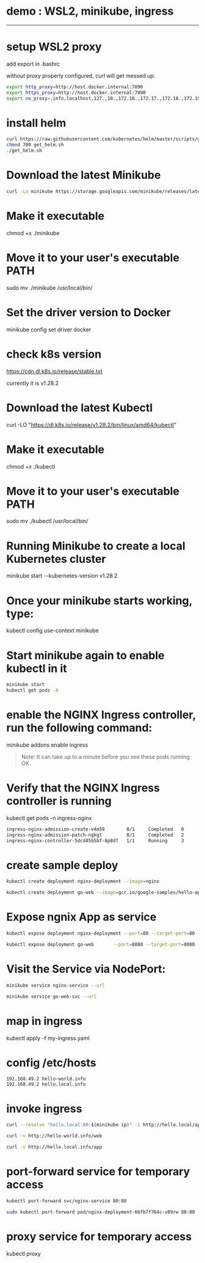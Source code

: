 # demo : WSL2, minikube, ingress
---------------------------------------
# setup WSL2 proxy
add export in .bashrc

without proxy properly configured, curl will get messed up.

```bash
export http_proxy=http://host.docker.internal:7890
export https_proxy=http://host.docker.internal:7890
export no_proxy=.info,localhost,127.,10.,172.16.,172.17.,172.18.,172.19.,172.20.,172.21.,172.22.,172.23.,172.24.,172.25.,172.26.,172.27.,172.28.,172.29.,172.30.,172.31.,192.168.,192.168.49.2

```

# install helm

```bash
curl https://raw.githubusercontent.com/kubernetes/helm/master/scripts/get > get_helm.sh 
chmod 700 get_helm.sh 
./get_helm.sh
```


# Download the latest Minikube

```bash
curl -Lo minikube https://storage.googleapis.com/minikube/releases/latest/minikube-linux-amd64
```

# Make it executable
chmod +x ./minikube

# Move it to your user's executable PATH
sudo mv ./minikube /usr/local/bin/

# Set the driver version to Docker
minikube config set driver docker

# check k8s version
https://cdn.dl.k8s.io/release/stable.txt

currently it is v1.28.2

# Download the latest Kubectl
curl -LO "https://dl.k8s.io/release/v1.28.2/bin/linux/amd64/kubectl"


# Make it executable
chmod +x ./kubectl

# Move it to your user's executable PATH
sudo mv ./kubectl /usr/local/bin/


# Running Minikube to create a local Kubernetes cluster
minikube start --kubernetes-version v1.28.2

# Once your minikube starts working, type:
kubectl config use-context minikube


# Start minikube again to enable kubectl in it

```bash
minikube start
kubectl get pods -A
```

# enable the NGINX Ingress controller, run the following command:
minikube addons enable ingress

> Note: It can take up to a minute before you see these pods running OK.

# Verify that the NGINX Ingress controller is running
kubectl get pods -n ingress-nginx

```txt
ingress-nginx-admission-create-v4m59        0/1     Completed   0             
ingress-nginx-admission-patch-ngkgt         0/1     Completed   2               
ingress-nginx-controller-5dcd45b5bf-8p8d7   1/1     Running     3 
```

# create sample deploy

```bash
kubectl create deployment nginx-deployment --image=nginx

kubectl create deployment go-web --image=gcr.io/google-samples/hello-app:1.0
```

# Expose ngnix App as service

```bash
kubectl expose deployment nginx-deployment --port=80 --target-port=80 --type=ClusterIP --name=nginx-service

kubectl expose deployment go-web       --port=8080 --target-port=8080 --type=ClusterIP --name=go-web-svc
```

# Visit the Service via NodePort:

```bash
minikube service nginx-service --url

minikube service go-web-svc --url
```

# map in ingress

kubectl apply -f my-ingress.yaml


# config /etc/hosts

```
192.168.49.2 hello-world.info
192.168.49.2 hello.local.info

```

# invoke ingress

```bash
curl --resolve "hello.local:80:$(minikube ip)" -i http://hello.local/app

curl -v http://hello-world.info/web

curl -v http://hello.local.info/app
```


# port-forward service for temporary access

```bash
kubectl port-forward svc/nginx-service 80:80

sudo kubectl port-forward pod/nginx-deployment-66fb7f764c-v89rw 80:80
```

# proxy service for temporary access

kubectl proxy 


